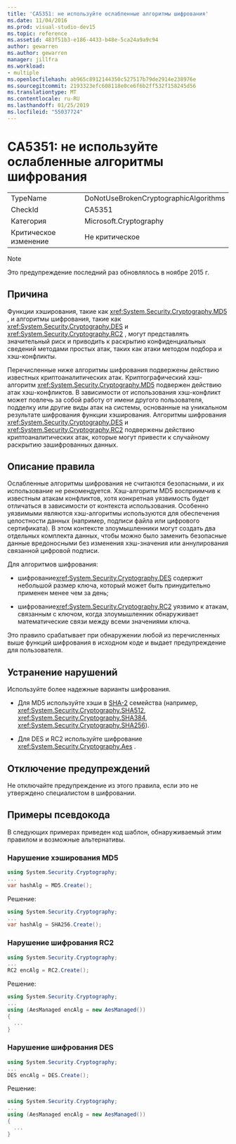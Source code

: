 ```yaml
---
title: 'CA5351: не используйте ослабленные алгоритмы шифрования'
ms.date: 11/04/2016
ms.prod: visual-studio-dev15
ms.topic: reference
ms.assetid: 483f51b3-e186-4433-b48e-5ca24a9a9c94
author: gewarren
ms.author: gewarren
manager: jillfra
ms.workload:
- multiple
ms.openlocfilehash: ab965c8912144350c527517b79de2914e238976e
ms.sourcegitcommit: 2193323efc608118e0ce6f6b2ff532f158245d56
ms.translationtype: MT
ms.contentlocale: ru-RU
ms.lasthandoff: 01/25/2019
ms.locfileid: "55037724"
---
```

# <a name="ca5351-do-not-use-broken-cryptographic-algorithms"></a>CA5351: не используйте ослабленные алгоритмы шифрования

|||
|-|-|
|TypeName|DoNotUseBrokenCryptographicAlgorithms|
|CheckId|CA5351|
|Категория|Microsoft.Cryptography|
|Критическое изменение|Не критическое|

> [!NOTE]
> Это предупреждение последний раз обновлялось в ноябре 2015 г.

## <a name="cause"></a>Причина

Функции хэширования, такие как <xref:System.Security.Cryptography.MD5> , и алгоритмы шифрования, такие как <xref:System.Security.Cryptography.DES> и <xref:System.Security.Cryptography.RC2> , могут представлять значительный риск и приводить к раскрытию конфиденциальных сведений методами простых атак, таких как атаки методом подбора и хэш-конфликты.

Перечисленные ниже алгоритмы шифрования подвержены действию известных криптоаналитических атак. Криптографический хэш-алгоритм <xref:System.Security.Cryptography.MD5> подвержен действию атак хэш-конфликтов.  В зависимости от использования хэш-конфликт может повлечь за собой работу от имени другого пользователя, подделку или другие виды атак на системы, основанные на уникальном результате шифрования функции хэширования. Алгоритмы шифрования <xref:System.Security.Cryptography.DES> и <xref:System.Security.Cryptography.RC2> подвержены действию криптоаналитических атак, которые могут привести к случайному раскрытию зашифрованных данных.

## <a name="rule-description"></a>Описание правила

Ослабленные алгоритмы шифрования не считаются безопасными, и их использование не рекомендуется. Хэш-алгоритм MD5 восприимчив к известным атакам конфликтов, хотя конкретная уязвимость будет отличаться в зависимости от контекста использования.  Особенно уязвимыми являются хэш-алгоритмы используются для обеспечения целостности данных (например, подписи файла или цифрового сертификата).  В этом контексте злоумышленники могут создать два отдельных комплекта данных, чтобы можно было заменить безопасные данные вредоносными без изменения хэш-значения или аннулирования связанной цифровой подписи.

Для алгоритмов шифрования:

- шифрование<xref:System.Security.Cryptography.DES> содержит небольшой размер ключа, который может быть принудительно применен менее чем за день;

- шифрование<xref:System.Security.Cryptography.RC2> уязвимо к атакам, связанным с ключом, когда злоумышленник обнаруживает математические связи между всеми значениями ключа.

Это правило срабатывает при обнаружении любой из перечисленных выше функций шифрования в исходном коде и выдает предупреждение для пользователя.

## <a name="how-to-fix-violations"></a>Устранение нарушений

Используйте более надежные варианты шифрования.

- Для MD5 используйте хэши в [SHA-2](/windows/desktop/SecCrypto/hash-and-signature-algorithms) семейства (например, <xref:System.Security.Cryptography.SHA512>, <xref:System.Security.Cryptography.SHA384>, <xref:System.Security.Cryptography.SHA256>).

- Для DES и RC2 используйте шифрование <xref:System.Security.Cryptography.Aes> .

## <a name="when-to-suppress-warnings"></a>Отключение предупреждений

Не отключайте предупреждение из этого правила, если это не утверждено специалистом в шифровании.

## <a name="pseudo-code-examples"></a>Примеры псевдокода

В следующих примерах приведен код шаблон, обнаруживаемый этим правилом и возможные альтернативы.

### <a name="md5-hashing-violation"></a>Нарушение хэширования MD5

```csharp
using System.Security.Cryptography;
...
var hashAlg = MD5.Create();
```

Решение:

```csharp
using System.Security.Cryptography;
...
var hashAlg = SHA256.Create();
```

### <a name="rc2-encryption-violation"></a>Нарушение шифрования RC2

```csharp
using System.Security.Cryptography;
...
RC2 encAlg = RC2.Create();
```

Решение:

```csharp
using System.Security.Cryptography;
...
using (AesManaged encAlg = new AesManaged())
{
  ...
}
```

### <a name="des-encryption-violation"></a>Нарушение шифрования DES

```csharp
using System.Security.Cryptography;
...
DES encAlg = DES.Create();
```

Решение:

```csharp
using System.Security.Cryptography;
...
using (AesManaged encAlg = new AesManaged())
{
  ...
}
```